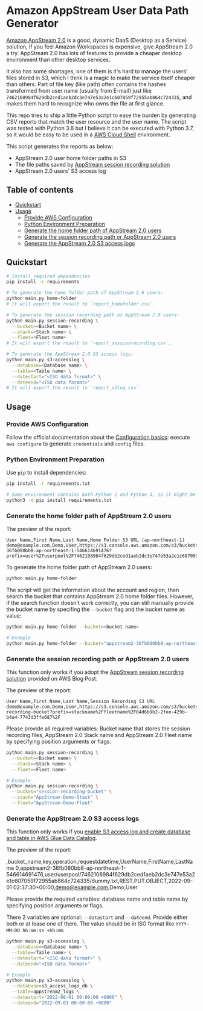 # Amazon AppStream User Data Path Generator <!-- omit in toc -->

[Amazon AppStream 2.0](https://aws.amazon.com/appstream2/) is a good, dynamic DaaS (Desktop as a Service) solution, if you feel Amazon Workspaces is expensive, give AppStream 2.0 a try. AppStream 2.0 has lots of features to provide a cheaper desktop environment than other desktop services.

It also has some shortages, one of them is it's hard to manage the users' files stored in S3, which I think is a magic to make the service itself cheaper than others. Part of file key (like path) often contains the hashes transformed from user name (usually from E-mail) just like `7462108984f629db2ced1aeb2dc3e747e53a2e1c607059f72955ab864c724335`, and makes them hard to recognize who owns the file at first glance.

This repo tries to ship a little Python script to ease the burden by generating CSV reports that match the user resource and the user name. The script was tested with Python 3.8 but I believe it can be executed with Python 3.7, so it would be easy to be used in a [AWS Cloud Shell](https://aws.amazon.com/cloudshell/) environment. 

This script generates the reports as below:

* AppStream 2.0 user home folder paths in S3
* The file paths saved by [AppStream session recording solution](https://aws.amazon.com/blogs/security/how-to-record-video-of-amazon-appstream-2-0-streaming-sessions/)
* AppStream 2.0 users' S3 access log

## Table of contents <!-- omit in toc -->

- [Quickstart](#quickstart)
- [Usage](#usage)
  - [Provide AWS Configuration](#provide-aws-configuration)
  - [Python Environment Preparation](#python-environment-preparation)
  - [Generate the home folder path of AppStream 2.0 users](#generate-the-home-folder-path-of-appstream-20-users)
  - [Generate the session recording path or AppStream 2.0 users](#generate-the-session-recording-path-or-appstream-20-users)
  - [Generate the AppStream 2.0 S3 access logs](#generate-the-appstream-20-s3-access-logs)

## Quickstart

```bash
# Install required dependencies
pip install -r requirements

# To generate the home folder path of AppStream 2.0 users:
python main.py home-folder
# It will export the result to `report_homefolder.csv`.

# To generate the session recording path or AppStream 2.0 users:
python main.py session-recording \
  --bucket=<Bucket name> \
  --stack=<Stack name> \
  --fleet=<Fleet name>
# It will export the result to `report_sessionrecording.csv`.

# To generate the AppStream 2.0 S3 access logs:
python main.py s3-accesslog \
  --database=<Database name> \
  --table=<Table name> \
  --datestart="<ISO data format>" \
  --dateend="<ISO data format>"
# It will export the result to `report_s3log.csv`
```

## Usage

### Provide AWS Configuration

Follow the official documentation about the [Configuration basics](https://docs.aws.amazon.com/cli/latest/userguide/cli-configure-quickstart.html): execute `aws configure` to generate `credentials` and `config` files.

### Python Environment Preparation

Use `pip` to install dependencies:

```bash
pip install -r requirements.txt

# Some environment contains both Python 2 and Python 3, so it might be safer to explicitly install with Python 3
python3 -m pip install requirements.txt
```

### Generate the home folder path of AppStream 2.0 users

The preview of the report:

```
User Name,First Name,Last Name,Home Folder S3 URL (ap-northeast-1)
demo@example.com,Demo,User,https://s3.console.aws.amazon.com/s3/buckets/appstream2-36fb080bb8-ap-northeast-1-546614691476?prefix=user%2Fuserpool%2F7462108984f629db2ced1aeb2dc3e747e53a2e1c607059f72955ab864c724335%2F
```

To generate the home folder path of AppStream 2.0 users:

```bash
python main.py home-folder
```

The script will get the information about the account and region, then search the bucket that contains AppStream 2.0 home folder files. However, if the search function doesn't work correctly, you can still manually provide the bucket name by specifing the `--bucket` flag and the bucket name as value:

```bash
python main.py home-folder --bucket=<bucket name>

# Example
python main.py home-folder --bucket="appstream2-36fb080bb8-ap-northeast-1-546614691476"
```


### Generate the session recording path or AppStream 2.0 users

This function only works if you adopt the [AppStream session recording solution](https://aws.amazon.com/blogs/security/how-to-record-video-of-amazon-appstream-2-0-streaming-sessions/) provided on AWS Blog Post.

The preview of the report:

```
User Name,First Name,Last Name,Session Recording S3 URL
demo@example.com,Demo,User,https://s3.console.aws.amazon.com/s3/buckets/session-recording-bucket?prefix=stackname%2Ffleetname%2F84d6b9b2-2fee-429b-b4a4-7743d3ffe687%2F
```

Please provide all required variables: Bucket name that stores the session recording files, AppStream 2.0 Stack name and AppStream 2.0 Fleet name by specifying position arguments or flags:

```bash
python main.py session-recording \
  --bucket=<Bucket name> \
  --stack=<Stack name> \
  --fleet=<Fleet name>

# Example
python main.py session-recording \
  --bucket="session-recording-bucket" \
  --stack="AppStream-Demo-Stack" \
  --fleet="AppStream-Demo-Fleet"
```

### Generate the AppStream 2.0 S3 access logs

This function only works if you [enable S3 access log and create database and table in AWS Glue Data Catalog](https://aws.amazon.com/premiumsupport/knowledge-center/analyze-logs-athena/).

The preview of the report:

,bucket_name,key,operation,requestdatetime,UserName,FirstName,LastName
0,appstream2-36fb080bb8-ap-northeast-1-546614691476,user/userpool/7462108984f629db2ced1aeb2dc3e747e53a2e1c607059f72955ab864c724335/dummy.txt,REST.PUT.OBJECT,2022-09-01 02:37:30+00:00,demo@example.com,Demo,User

Please provide the required variables: database name and table name by specifying position arguments or flags.

There 2 variables are optional: `--datastart` and `--dateend`. Provide either both or at lease one of them. The value should be in ISO format like `YYYY-MM-DD hh:mm:ss +hh:mm`.

```bash
python main.py s3-accesslog \
  --database=<Database name> \
  --table=<Table name> \
  --datestart="<ISO data format>" \
  --dateend="<ISO data format>"

# Example
python main.py s3-accesslog \
  --database=s3_access_logs_db \
  --table=appstream2_logs \
  --datestart="2022-08-01 00:00:00 +0800" \
  --dateend="2022-09-01 00:00:00 +0800"
```
